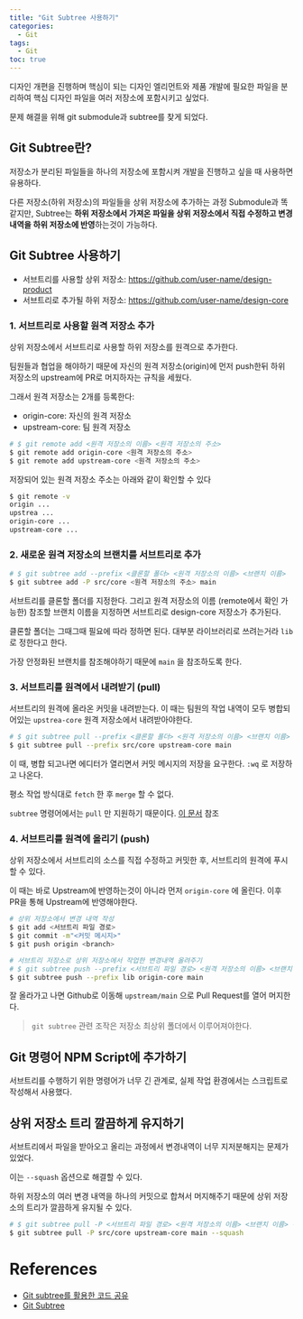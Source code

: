 ```yaml
---
title: "Git Subtree 사용하기"
categories:
  - Git
tags:
  - Git
toc: true
---
```


디자인 개편을 진행하며 핵심이 되는 디자인 엘리먼트와 제품 개발에 필요한 파일을 분리하여 핵심 디자인 파일을 여러 저장소에 포함시키고 싶었다.

문제 해결을 위해 git submodule과 subtree를 찾게 되었다.

## Git Subtree란?

저장소가 분리된 파일들을 하나의 저장소에 포함시켜 개발을 진행하고 싶을 때 사용하면 유용하다.

다른 저장소(하위 저장소)의 파일들을 상위 저장소에 추가하는 과정 Submodule과 똑같지만, Subtree는 **하위 저장소에서 가져온 파일을 상위 저장소에서 직접 수정하고 변경 내역을 하위 저장소에 반영**하는것이 가능하다.

## Git Subtree 사용하기

- 서브트리를 사용할 상위 저장소: https://github.com/user-name/design-product
- 서브트리로 추가될 하위 저장소: https://github.com/user-name/design-core

### 1. 서브트리로 사용할 원격 저장소 추가

상위 저장소에서 서브트리로 사용할 하위 저장소를 원격으로 추가한다.

팀원들과 협업을 해야하기 때문에 자신의 원격 저장소(origin)에 먼저 push한뒤 하위 저장소의 upstream에 PR로 머지하자는 규칙을 세웠다.

그래서 원격 저장소는 2개를 등록한다:
- origin-core: 자신의 원격 저장소
- upstream-core: 팀 원격 저장소

```bash
# $ git remote add <원격 저장소의 이름> <원격 저장소의 주소>
$ git remote add origin-core <원격 저장소의 주소>
$ git remote add upstream-core <원격 저장소의 주소>
```

저장되어 있는 원격 저장소 주소는 아래와 같이 확인할 수 있다

```bash
$ git remote -v
origin ...
upstrea ...
origin-core ...
upstream-core ...
```

### 2. 새로운 원격 저장소의 브랜치를 서브트리로 추가

```bash
# $ git subtree add --prefix <클론할 폴더> <원격 저장소의 이름> <브랜치 이름>
$ git subtree add -P src/core <원격 저장소의 주소> main
```

서브트리를 클론할 폴더를 지정한다. 그리고 원격 저장소의 이름 (remote에서 확인 가능한) 참조할 브랜치 이름을 지정하면 서브트리로 design-core 저장소가 추가된다.

클론할 폴더는 그때그때 필요에 따라 정하면 된다. 대부분 라이브러리로 쓰려는거라 `lib` 로 정한다고 한다.

가장 안정화된 브랜치를 참조해야하기 때문에 `main` 을 참조하도록 한다.

### 3. 서브트리를 원격에서 내려받기 (pull)

서브트리의 원격에 올라온 커밋을 내려받는다. 이 때는 팀원의 작업 내역이 모두 병합되어있는 `upstrea-core` 원격 저장소에서 내려받아야한다.

```bash
# $ git subtree pull --prefix <클론할 폴더> <원격 저장소의 이름> <브랜치 이름>
$ git subtree pull --prefix src/core upstream-core main
```

이 때, 병합 되고나면 에디터가 열리면서 커밋 메시지의 저장을 요구한다. `:wq` 로 저장하고 나온다.

평소 작업 방식대로 `fetch` 한 후 `merge` 할 수 없다.

`subtree` 명령어에서는 `pull` 만 지원하기 때문이다. [이 문서](https://github.com/git/git/blob/3cf59784d42c4152a0b3de7bb7a75d0071e5f878/contrib/subtree/git-subtree.txt#L11) 참조

### 4. 서브트리를 원격에 올리기 (push)

상위 저장소에서 서브트리의 소스를 직접 수정하고 커밋한 후, 서브트리의 원격에 푸시할 수 있다.

이 때는 바로 Upstream에 반영하는것이 아니라 먼저 `origin-core` 에 올린다.
이후 PR을 통해 Upstream에 반영해야한다.

```bash
# 상위 저장소에서 변경 내역 작성
$ git add <서브트리 파일 경로>
$ git commit -m"<커밋 메시지>"
$ git push origin <branch>

# 서브트리 저장소로 상위 저장소에서 작업한 변경내역 올려주기
# $ git subtree push --prefix <서브트리 파일 경로> <원격 저장소의 이름> <브랜치 이름>
$ git subtree push --prefix lib origin-core main
```

잘 올라가고 나면 Github로 이동해 `upstream/main` 으로 Pull Request를 열어 머지한다.

> `git subtree` 관련 조작은 저장소 최상위 폴더에서 이루어져야한다.

## Git 명령어 NPM Script에 추가하기

서브트리를 수행하기 위한 명령어가 너무 긴 관계로, 실제 작업 환경에서는 스크립트로 작성해서 사용했다.

## 상위 저장소 트리 깔끔하게 유지하기

서브트리에서 파일을 받아오고 올리는 과정에서 변경내역이 너무 지저분해지는 문제가 있었다.

이는 `--squash` 옵션으로 해결할 수 있다.

하위 저장소의 여러 변경 내역을 하나의 커밋으로 합쳐서 머지해주기 때문에 상위 저장소의 트리가 깔끔하게 유지될 수 있다.

```bash
# $ git subtree pull -P <서브트리 파일 경로> <원격 저장소의 이름> <브랜치 이름> --squash
$ git subtree pull -P src/core upstream-core main --squash
```


# References

- [Git subtree를 활용한 코드 공유](https://blog.rhostem.com/posts/2020-01-03-code-sharing-with-git-subtree)
- [Git Subtree](https://github.com/git/git/blob/master/contrib/subtree/git-subtree.txt)

